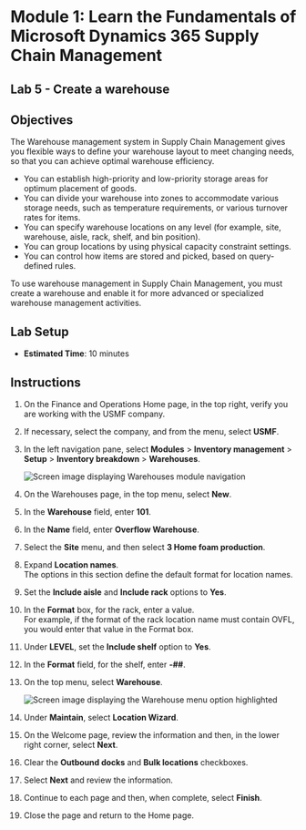# Module 1: Learn the Fundamentals of Microsoft Dynamics 365 Supply Chain Management

## Lab 5 - Create a warehouse

## Objectives
The Warehouse management system in Supply Chain Management gives you flexible ways to define your warehouse layout to meet changing needs, so that you can achieve optimal warehouse efficiency.

- You can establish high-priority and low-priority storage areas for optimum placement of goods.
- You can divide your warehouse into zones to accommodate various storage needs, such as temperature requirements, or various turnover rates for items.
- You can specify warehouse locations on any level (for example, site, warehouse, aisle, rack, shelf, and bin position).
- You can group locations by using physical capacity constraint settings.
- You can control how items are stored and picked, based on query-defined rules.

To use warehouse management in Supply Chain Management, you must create a warehouse and enable it for more advanced or specialized warehouse management activities.

## Lab Setup

   - **Estimated Time**: 10 minutes

## Instructions

1. On the Finance and Operations Home page, in the top right, verify you are working with the USMF company.

1. If necessary, select the company, and from the menu, select **USMF**.

1. In the left navigation pane, select **Modules** > **Inventory management** > **Setup** > **Inventory breakdown** > **Warehouses**.

    ![Screen image displaying Warehouses module navigation](./media/lp1-m3-warehouses-module-navigation.png)

1. On the Warehouses page, in the top menu, select **New**.

1. In the **Warehouse** field, enter **101**.

1. In the **Name** field, enter **Overflow Warehouse**.

1. Select the **Site** menu, and then select **3 Home foam production**.

1. Expand **Location names**.  
    The options in this section define the default format for location names.

1. Set the **Include aisle** and **Include rack** options to **Yes**.

1. In the **Format** box, for the rack, enter a value.  
    For example, if the format of the rack location name must contain OVFL, you would enter that value in the Format box.

1. Under **LEVEL**, set the **Include shelf** option to **Yes**.

1. In the **Format** field, for the shelf, enter **-##**.

1. On the top menu, select **Warehouse**.

    ![Screen image displaying the Warehouse menu option highlighted](./media/lp1-m3-warehouses-menu-option.png)

1. Under **Maintain**, select **Location Wizard**.

1. On the Welcome page, review the information and then, in the lower right corner, select **Next**.

1. Clear the **Outbound docks** and **Bulk locations** checkboxes.

1. Select **Next** and review the information.

1. Continue to each page and then, when complete, select **Finish**.

1. Close the page and return to the Home page.
